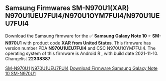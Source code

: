 <h2>Samsung Firmwares SM-N970U1(XAR) N970U1UEU7FUI4/N970U1OYM7FUI4/N970U1UEU7FUI4</h2>
Download the Samsung firmware for the ✅ <strong>Samsung Galaxy Note 10 </strong> ⭐ <strong>SM-N970U1</strong> with product code <strong>XAR</strong> <strong> from United States</strong>. This firmware has version number PDA <strong>N970U1UEU7FUI4</strong> and CSC N970U1OYM7FUI4. The operating system of this firmware is Android R , with build date 2021-11-10. Changelist <strong>22338387</strong>.


[SM-N970U1](https://samfirm.shop/samsung/model/SM-N970U1)
[N970U1UEU7FUI4](https://samfirm.shop/samsung/pda/N970U1UEU7FUI4)
[Download Firmware Samsung Galaxy Note 10 SM-N970U1](https://samfirm.shop/samsung/firmware/473455)

